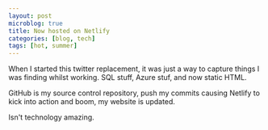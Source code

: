 ```yaml
---
layout: post
microblog: true
title: Now hosted on Netlify
categories: [blog, tech]
tags: [hot, summer]
---
```

When I started this twitter replacement, it was just a way to capture things I was finding whilst working. SQL stuff, Azure stuf, and now static HTML. 

GitHub is my source control repository, push my commits causing Netlify to kick into action and boom, my website is updated. 

Isn't technology amazing.
